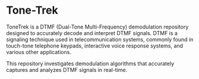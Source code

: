 # Tone-Trek
ToneTrek is a DTMF (Dual-Tone Multi-Frequency) demodulation repository designed to accurately decode and interpret DTMF signals. DTMF is a signaling technique used in telecommunication systems, commonly found in touch-tone telephone keypads, interactive voice response systems, and various other applications. 

This repository investigates demodulation algorithms that accurately captures and analyzes DTMF signals in real-time. 
